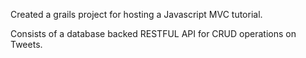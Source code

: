 Created a grails project for hosting a Javascript MVC tutorial.

Consists of a database backed RESTFUL API for CRUD operations on Tweets.
